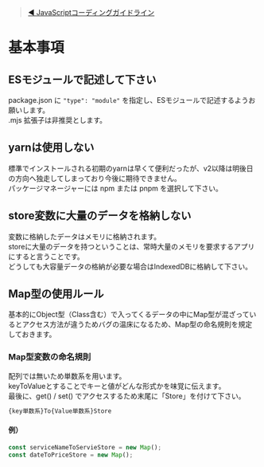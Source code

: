 > [◀️ JavaScriptコーディングガイドライン](./README.md)

# 基本事項

## ESモジュールで記述して下さい

package.json に ```"type": "module"``` を指定し、ESモジュールで記述するようお願いします。  
.mjs 拡張子は非推奨とします。

## yarnは使用しない

標準でインストールされる初期のyarnは早くて便利だったが、v2以降は明後日の方向へ独走してしまっており今後に期待できません。  
パッケージマネージャーには npm または pnpm を選択して下さい。

## store変数に大量のデータを格納しない

変数に格納したデータはメモリに格納されます。  
storeに大量のデータを持つということは、常時大量のメモリを要求するアプリにすると言うことです。  
どうしても大容量データの格納が必要な場合はIndexedDBに格納して下さい。  

## Map型の使用ルール

基本的にObject型（Class含む）で入ってくるデータの中にMap型が混ざっているとアクセス方法が違うためバグの温床になるため、Map型の命名規則を規定しておきます。

### Map型変数の命名規則

配列では無いため単数系を用います。  
keyToValueとすることでキーと値がどんな形式かを味覚に伝えます。  
最後に、get() / set() でアクセスするため末尾に「Store」を付けて下さい。  

```txt
{key単数系}To{Value単数系}Store
```

#### 例）

```javascript
const serviceNameToServieStore = new Map();
const dateToPriceStore = new Map();
```
